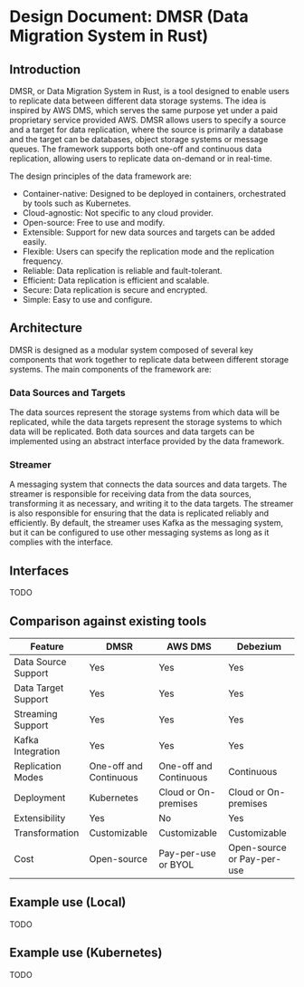 Design Document: DMSR (Data Migration System in Rust)
====================================

## Introduction

DMSR, or Data Migration System in Rust, is a tool designed to enable users to replicate data between different data
storage systems. The idea is inspired by AWS DMS, which serves the same purpose yet under a paid
proprietary service provided AWS. DMSR allows users to specify a source and a target for data replication, where the
source is primarily a database and the target can be databases, object storage systems or message queues. The framework
supports both one-off and continuous data replication, allowing users to replicate data on-demand or in real-time.

The design principles of the data framework are:

- Container-native: Designed to be deployed in containers, orchestrated by tools such as Kubernetes.
- Cloud-agnostic: Not specific to any cloud provider.
- Open-source: Free to use and modify.
- Extensible: Support for new data sources and targets can be added easily.
- Flexible: Users can specify the replication mode and the replication frequency.
- Reliable: Data replication is reliable and fault-tolerant.
- Efficient: Data replication is efficient and scalable.
- Secure: Data replication is secure and encrypted.
- Simple: Easy to use and configure.

## Architecture

DMSR is designed as a modular system composed of several key components that work together to replicate
data between different storage systems. The main components of the framework are:

### Data Sources and Targets

The data sources represent the storage systems from which data will be replicated, while the data targets represent the
storage systems to which data will be replicated. Both data sources and data targets can be implemented using an
abstract interface provided by the data framework.

### Streamer

A messaging system that connects the data sources and data targets. The streamer is responsible for receiving data
from the data sources, transforming it as necessary, and writing it to the data targets. The streamer is also
responsible
for ensuring that the data is replicated reliably and efficiently. By default, the streamer uses Kafka as the messaging
system, but it can be configured to use other messaging systems as long as it complies with the interface.

## Interfaces

TODO

## Comparison against existing tools

| Feature             | DMSR                   | AWS DMS                | Debezium                   |
|---------------------|------------------------|------------------------|----------------------------|
| Data Source Support | Yes                    | Yes                    | Yes                        |
| Data Target Support | Yes                    | Yes                    | Yes                        |
| Streaming Support   | Yes                    | Yes                    | Yes                        |
| Kafka Integration   | Yes                    | Yes                    | Yes                        |
| Replication Modes   | One-off and Continuous | One-off and Continuous | Continuous                 |
| Deployment          | Kubernetes             | Cloud or On-premises   | Cloud or On-premises       |
| Extensibility       | Yes                    | No                     | Yes                        |
| Transformation      | Customizable           | Customizable           | Customizable               |
| Cost                | Open-source            | Pay-per-use or BYOL    | Open-source or Pay-per-use |

## Example use (Local)

TODO

## Example use (Kubernetes)

TODO
